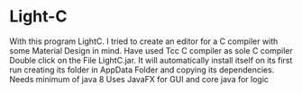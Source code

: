 # Light-C
With this program LightC. I tried to create an editor for a C compiler with some Material Design in mind.
Have used Tcc C compiler as sole C compiler
Double click on the File LightC.jar. 
It will automatically install itself on its first run creating its folder in AppData Folder and copying its dependencies.
Needs minimum of java 8
Uses JavaFX for GUI and core java for logic
